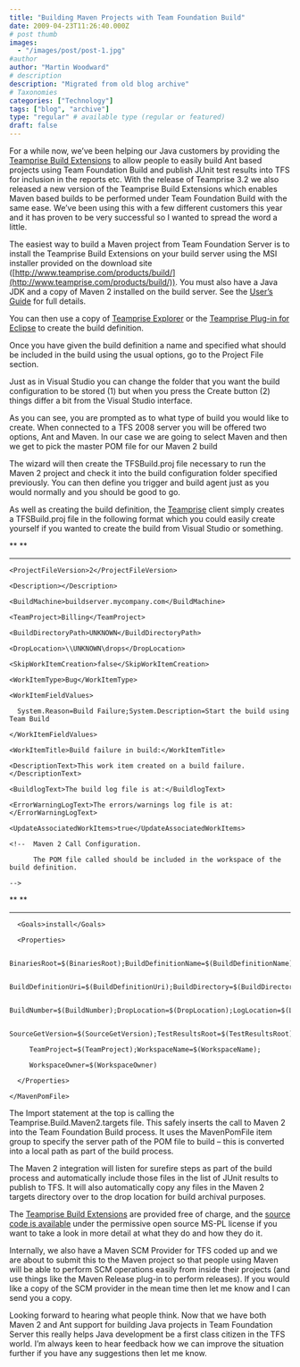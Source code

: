```yaml
---
title: "Building Maven Projects with Team Foundation Build"
date: 2009-04-23T11:26:40.000Z
# post thumb
images:
  - "/images/post/post-1.jpg"
#author
author: "Martin Woodward"
# description
description: "Migrated from old blog archive"
# Taxonomies
categories: ["Technology"]
tags: ["blog", "archive"]
type: "regular" # available type (regular or featured)
draft: false
---
```


For a while now, we’ve been helping our Java customers by providing the [Teamprise Build Extensions](http://www.teamprise.com/products/build/) to allow people to easily build Ant based projects using Team Foundation Build and publish JUnit test results into TFS for inclusion in the reports etc.  With the release of Teamprise 3.2 we also released a new version of the Teamprise Build Extensions which enables Maven based builds to be performed under Team Foundation Build with the same ease.  We’ve been using this with a few different customers this year and it has proven to be very successful so I wanted to spread the word a little.  

The easiest way to build a Maven project from Team Foundation Server is to install the Teamprise Build Extensions on your build server using the MSI installer provided on the download site ([http://www.teamprise.com/products/build/](http://www.teamprise.com/products/build/)).  You must also have a Java JDK and a copy of Maven 2 installed on the build server.  See the [User’s Guide](http://www.teamprise.com/products/build/) for full details.  

You can then use a copy of [Teamprise Explorer](http://www.teamprise.com/products/explorer/) or the [Teamprise Plug-in for Eclipse](http://www.teamprise.com/products/plugin/) to create the build definition.    

Once you have given the build definition a name and specified what should be included in the build using the usual options, go to the Project File section.    

Just as in Visual Studio you can change the folder that you want the build configuration to be stored (1) but when you press the Create button (2) things differ a bit from  the Visual Studio interface.  

As you can see, you are prompted as to what type of build you would like to create. When connected to a TFS 2008 server you will be offered two options, Ant and Maven.  In our case we are going to select Maven and then we get to pick the master POM file for our Maven 2 build  

The wizard will then create the TFSBuild.proj file necessary to run the Maven 2 project and check it into the build configuration folder specified previously.  You can then define you trigger and build agent just as you would normally and you should be good to go.  

As well as creating the build definition, the [Teamprise](http://www.teamprise.com) client simply creates a TFSBuild.proj file in the following format which you could easily create yourself if you wanted to create the build from Visual Studio or something.     

<?xml version="1.0" encoding="utf-8"?>         

<Project DefaultTargets="DesktopBuild" xmlns="http://schemas.microsoft.com/developer/msbuild/2003" ToolsVersion="3.5">         

  <!-- Do not edit this -->       

  <Import Project="$(MSBuildExtensionsPath)\Microsoft\VisualStudio\TeamBuild\Microsoft.TeamFoundation.Build.targets" />         

**  <Import Project="$(MSBuildExtensionsPath)\Teamprise\v2\Teamprise.Build.Maven2.targets" />           **

**         **

  <ProjectExtensions>       

    <ProjectFileVersion>2</ProjectFileVersion>         

    <Description></Description>       

    <BuildMachine>buildserver.mycompany.com</BuildMachine>         

  </ProjectExtensions>       

  <PropertyGroup>       

    <TeamProject>Billing</TeamProject>         

    <BuildDirectoryPath>UNKNOWN</BuildDirectoryPath>         

    <DropLocation>\\UNKNOWN\drops</DropLocation>         

    <SkipWorkItemCreation>false</SkipWorkItemCreation>         

    <WorkItemType>Bug</WorkItemType>         

    <WorkItemFieldValues>       

      System.Reason=Build Failure;System.Description=Start the build using Team Build        

    </WorkItemFieldValues>       

    <WorkItemTitle>Build failure in build:</WorkItemTitle>         

    <DescriptionText>This work item created on a build failure.</DescriptionText>         

    <BuildlogText>The build log file is at:</BuildlogText>         

    <ErrorWarningLogText>The errors/warnings log file is at:</ErrorWarningLogText>         

    <UpdateAssociatedWorkItems>true</UpdateAssociatedWorkItems>         

  </PropertyGroup>       

  <ItemGroup>       

    <!--  Maven 2 Call Configuration.          

          The POM file called should be included in the workspace of the build definition.        

    -->       

**    <MavenPomFile Include="$/Billing/Main/billing-service/pom.xml">           **

**         **

      <Goals>install</Goals>         

      <Properties>    

         BinariesRoot=$(BinariesRoot);BuildDefinitionName=$(BuildDefinitionName);    

         BuildDefinitionUri=$(BuildDefinitionUri);BuildDirectory=$(BuildDirectory);    

         BuildNumber=$(BuildNumber);DropLocation=$(DropLocation);LogLocation=$(LogLocation);    

         SourceGetVersion=$(SourceGetVersion);TestResultsRoot=$(TestResultsRoot);    

         TeamProject=$(TeamProject);WorkspaceName=$(WorkspaceName);    

         WorkspaceOwner=$(WorkspaceOwner)       

      </Properties>       

    </MavenPomFile>       

  </ItemGroup>       

</Project>       

The Import statement at the top is calling the Teamprise.Build.Maven2.targets file. This safely inserts the call to Maven 2 into the Team Foundation Build process. It uses the MavenPomFile item group to specify the server path of the POM file to build – this is converted into a local path as part of the build process.   

The Maven 2 integration will listen for surefire steps as part of the build process and automatically include those files in the list of JUnit results to publish to TFS. It will also automatically copy any files in the Maven 2 targets directory over to the drop location for build archival purposes.  

The [Teamprise Build Extensions](http://www.teamprise.com/products/build/) are provided free of charge, and the [source code is available](http://www.teamprise.com/products/build/) under the permissive open source MS-PL license if you want to take a look in more detail at what they do and how they do it.  

Internally, we also have a Maven SCM Provider for TFS coded up and we are about to submit this to the Maven project so that people using Maven will be able to perform SCM operations easily from inside their projects (and use things like the Maven Release plug-in to perform releases).  If you would like a copy of the SCM provider in the mean time then let me know and I can send you a copy.  

Looking forward to hearing what people think.  Now that we have both Maven 2 and Ant support for building Java projects in Team Foundation Server this really helps Java development be a first class citizen in the TFS world. I’m always keen to hear feedback how we can improve the situation further if you have any suggestions then let me know.